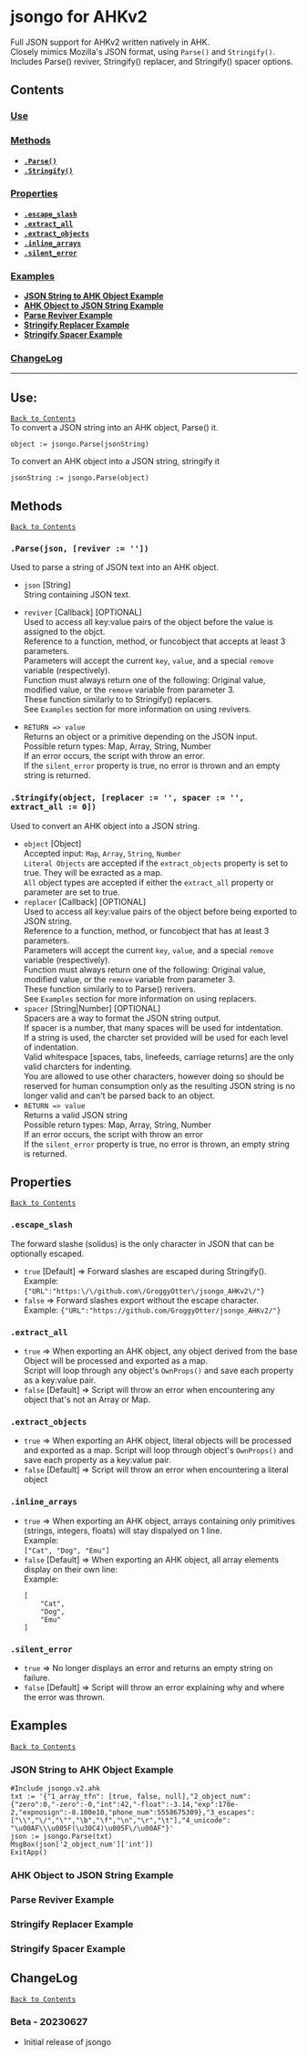 # jsongo for AHKv2

Full JSON support for AHKv2 written natively in AHK.  
Closely mimics Mozilla's JSON format, using `Parse()` and `Stringify()`.  
Includes Parse() reviver, Stringify() replacer, and Stringify() spacer options.  

## Contents

### **[Use](#use-1)**  

### **[Methods](#methods-1)**  
  * **[`.Parse()`](#parsejson-reviver--)**  
  * **[`.Stringify()`](#stringifyobject-replacer---spacer---extract_all--0)**  

### **[Properties](#properties-1)**
  * **[`.escape_slash`](#escape_slash)**  
  * **[`.extract_all`](#extract_all)**  
  * **[`.extract_objects`](#extract_objects)**  
  * **[`.inline_arrays`](#inline_arrays)**  
  * **[`.silent_error`](#silent_error)**  

### **[Examples](#examples-1)**  
 * **[JSON String to AHK Object Example](#json-string-to-ahk-object-example)**  
 * **[AHK Object to JSON String Example](#ahk-object-to-json-string-example)**  
 * **[Parse Reviver Example](#parse-reviver-example)**  
 * **[Stringify Replacer Example](#stringify-replacer-example)**  
 * **[Stringify Spacer Example](#stringify-spacer-example)**  

### **[ChangeLog](#changelog)**  

***

## Use:  
[`Back to Contents`](#contents)  
To convert a JSON string into an AHK object, Parse() it.
```
object := jsongo.Parse(jsonString)
```

To convert an AHK object into a JSON string, stringify it

```
jsonString := jsongo.Parse(object)
```

## Methods
[`Back to Contents`](#contents)  

### `.Parse(json, [reviver := ''])`

Used to parse a string of JSON text into an AHK object.  

* `json` [String]  
 String containing JSON text.

* `reviver` [Callback] [OPTIONAL]  
 Used to access all key:value pairs of the object before the value is assigned to the objct.  
 Reference to a function, method, or funcobject that accepts at least 3 parameters.  
 Parameters will accept the current `key`, `value`, and a special `remove` variable (respectively).  
 Function must always return one of the following: Original value, modified value, or the `remove` variable from parameter 3.  
 These function similarly to to Stringify() replacers.  
 See `Examples` section for more information on using revivers.

* `RETURN => value`  
 Returns an object or a primitive depending on the JSON input.  
 Possible return types: Map, Array, String, Number  
 If an error occurs, the script with throw an error.  
 If the `silent_error` property is true, no error is thrown and an empty string is returned.
 
### `.Stringify(object, [replacer := '', spacer := '', extract_all := 0])`  
Used to convert an AHK object into a JSON string.  
* `object` [Object]  
  Accepted input: `Map`, `Array`, `String`, `Number`  
  `Literal Objects` are accepted if the `extract_objects` property is set to true. They will be exracted as a map.  
  `All` object types are accepted if either the `extract_all` property or parameter are set to true.  
* `replacer` [Callback] [OPTIONAL]  
  Used to access all key:value pairs of the object before being exported to JSON string.  
  Reference to a function, method, or funcobject that has at least 3 parameters.  
  Parameters will accept the current `key`, `value`, and a special `remove` variable (respectively).  
  Function must always return one of the following: Original value, modified value, or the `remove` variable from parameter 3.  
  These function similarly to to Parse() rerivers.  
  See `Examples` section for more information on using replacers.  
* `spacer` [String|Number] [OPTIONAL]  
  Spacers are a way to format the JSON string output.  
  If spacer is a number, that many spaces will be used for intdentation.  
  If a string is used, the charcter set provided will be used for each level of indentation.  
  Valid whitespace [spaces, tabs, linefeeds, carriage returns] are the only valid charcters for indenting.  
  You are allowed to use other characters, however doing so should be reserved for human consumption only as the resulting JSON string is no longer valid and can't be parsed back to an object.  
* `RETURN => value`  
  Returns a valid JSON string  
  Possible return types: Map, Array, String, Number  
  If an error occurs, the script with throw an error  
  If the `silent_error` property is true, no error is thrown, an empty string is returned.  

## Properties
[`Back to Contents`](#contents)  

### `.escape_slash`  
The forward slashe (solidus) is the only character in JSON that can be optionally escaped.  

* `true` [Default] => Forward slashes are escaped during Stringify().  
  Example: `{"URL":"https:\/\/github.com\/GroggyOtter\/jsongo_AHKv2\/"}`
* `false` => Forward slashes export without the escape character.  
  Example: `{"URL":"https://github.com/GroggyOtter/jsongo_AHKv2/"}`

### `.extract_all`
* `true` => When exporting an AHK object, any object derived from the base Object will be processed and exported as a map.  
  Script will loop through any object's `OwnProps()` and save each property as a key:value pair.  
* `false` [Default] => Script will throw an error when encountering any object that's not an Array or Map.  

### `.extract_objects`  
* `true` => When exporting an AHK object, literal objects will be processed and exported as a map.
  Script will loop through object's `OwnProps()` and save each property as a key:value pair.
* `false` [Default] => Script will throw an error when encountering a literal object
  
### `.inline_arrays`
* `true` => When exporting an AHK object, arrays containing only primitives (strings, integers, floats) will stay dispalyed on 1 line.  
  Example:  
  `["Cat", "Dog", "Emu"]`
* `false` [Default] => When exporting an AHK object, all array elements display on their own line:  
  Example:
  ```
  [
      "Cat",
      "Dog",
      "Emu"
  ]
  ```

### `.silent_error`
* `true` => No longer displays an error and returns an empty string on failure.  
* `false` [Default] => Script will throw an error explaining why and where the error was thrown.

## Examples
[`Back to Contents`](#contents)  

### JSON String to AHK Object Example  

```
#Include jsongo.v2.ahk
txt := '{"1_array_tfn": [true, false, null],"2_object_num": {"zero":0,"-zero":-0,"int":42,"-float":-3.14,"exp":170e-2,"expnosign":-8.100e10,"phone_num":5558675309},"3_escapes": ["\\","\/","\"","\b","\f","\n","\r","\t"],"4_unicode": "\u00AF\\\u005F(\u30C4)\u005F\/\u00AF"}'
json := jsongo.Parse(txt)
MsgBox(json['2_object_num']['int'])
ExitApp()
```

### AHK Object to JSON String Example  
### Parse Reviver Example  
### Stringify Replacer Example  
### Stringify Spacer Example  

## ChangeLog
[`Back to Contents`](#contents)  

### Beta - 20230627  
* Initial release of jsongo

